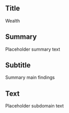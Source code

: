 ## Title
Wealth

## Summary
Placeholder summary text

## Subtitle
Summary main findings

## Text
Placeholder subdomain text
